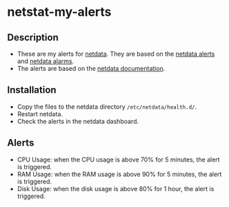 # netstat-my-alerts

## Description

- These are my alerts for [netdata](https://www.netdata.cloud/). They are based on
  the [netdata alerts](https://learn.netdata.cloud/docs/agent/health/reference#alerts)
  and [netdata alarms](https://learn.netdata.cloud/docs/agent/health/reference#alarms).
- The alerts are based on the [netdata documentation](https://learn.netdata.cloud/docs/agent/health/reference#alerts).

## Installation

- Copy the files to the netdata directory `/etc/netdata/health.d/`.
- Restart netdata.
- Check the alerts in the netdata dashboard.

## Alerts

- CPU Usage: when the CPU usage is above 70% for 5 minutes, the alert is triggered.
- RAM Usage: when the RAM usage is above 90% for 5 minutes, the alert is triggered.
- Disk Usage: when the disk usage is above 80% for 1 hour, the alert is triggered.
